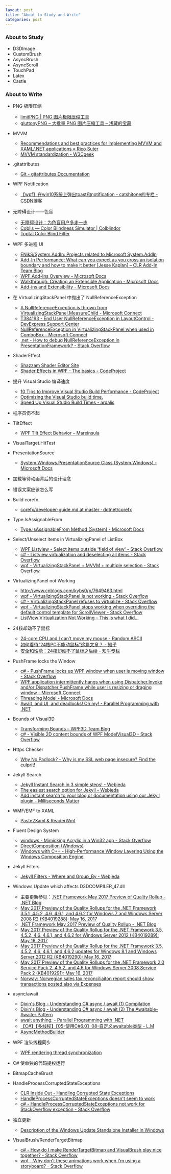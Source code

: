 ```yaml
---
layout: post
title: "About to Study and Write"
categories: post
---
```


### About to Study

- D3DImage
- CustomBrush
- AsyncBrush
- AsyncScroll
- TouchPad
- Latex
- Castle

### About to Write

- PNG 极限压缩
  - [limitPNG | PNG 图片极限压缩工具](http://nullice.com/limitPNG/)
  - [gluttonyPNG – 大批量 PNG 图片压缩工具 – 浅藏的宝藏](http://nullice.com/archives/1998)

- MVVM
  - [Recommendations and best practices for implementing MVVM and XAML/.NET applications « Rico Suter](https://blog.rsuter.com/recommendations-best-practices-implementing-mvvm-xaml-net-applications/)
  - [MVVM standardization - W3Cgeek](http://w3cgeek.com/mvvm-standardization.html)


- .gitattributes
  - [Git - gitattributes Documentation](https://git-scm.com/docs/gitattributes)

- WPF Notification
  - [【wpf】在win10系统上弹出toast和notification - catshitone的专栏 - CSDN博客](http://blog.csdn.net/catshitone/article/details/78522931)

- 无障碍设计——色盲
  - [无障碍设计：为色盲用户多走一步](https://zhuanlan.zhihu.com/p/31111004?utm_medium=social&utm_source=wechat_session)
  - [Coblis — Color Blindness Simulator | Colblindor](http://www.color-blindness.com/coblis-color-blindness-simulator/)
  - [Toptal Color Blind Filter](https://www.toptal.com/designers/colorfilter)

- WPF 多进程 UI
  - [ENikS/System.AddIn: Projects related to Microsoft System.AddIn](https://github.com/ENikS/System.AddIn)
  - [Add-In Performance: What can you expect as you cross an isolation boundary and how to make it better [Jesse Kaplan] – CLR Add-In Team Blog](https://blogs.msdn.microsoft.com/clraddins/2008/02/22/add-in-performance-what-can-you-expect-as-you-cross-an-isolation-boundary-and-how-to-make-it-better-jesse-kaplan/)
  - [WPF Add-Ins Overview - Microsoft Docs](https://docs.microsoft.com/en-us/dotnet/framework/wpf/app-development/wpf-add-ins-overview)
  - [Walkthrough: Creating an Extensible Application - Microsoft Docs](https://docs.microsoft.com/en-us/dotnet/framework/add-ins/walkthrough-create-extensible-app)
  - [Add-ins and Extensibility - Microsoft Docs](https://docs.microsoft.com/en-us/dotnet/framework/add-ins/)

- 在 VirtualizingStackPanel 中抛出了 NullReferenceException
  - [A NullReferenceException is thrown from VirtualizingStackPanel.MeasureChild - Microsoft Connect](https://connect.microsoft.com/VisualStudio/feedback/details/741583/a-nullreferenceexception-is-thrown-from-virtualizingstackpanel-measurechild)
  - [T384193 - End User NullReferenceException in LayoutControl - DevExpress Support Center](https://www.devexpress.com/Support/Center/Question/Details/T384193/end-user-nullreferenceexception-in-layoutcontrol)
  - [NullReferenceException in VirtualizingStackPanel when used in ComboBox - Microsoft Connect](https://connect.microsoft.com/VisualStudio/feedback/details/772518/nullreferenceexception-in-virtualizingstackpanel-when-used-in-combobox)
  - [.net - How to debug NullReferenceException in PresentationFramework? - Stack Overflow](https://stackoverflow.com/questions/8979060/how-to-debug-nullreferenceexception-in-presentationframework)

- ShaderEffect
  - [Shazzam Shader Editor Site](http://www.shazzam-tool.com/)
  - [Shader Effects in WPF - The basics - CodeProject](https://www.codeproject.com/Articles/994276/Shader-Effects-in-WPF-The-basics)

- 提升 Visual Studio 编译速度
  - [10 Tips to Improve Visual Studio Build Performance - CodeProject](https://www.codeproject.com/Tips/1042975/Tips-to-Improve-Visual-Studio-Build-Performance)
  - [Optimizing the Visual Studio build time.](https://www.sitefinity.com/blogs/momchil-mitev%27s-blog/2014/05/16/how-to-speed-up-the-build-of-your-solution-in-visual-studio)
  - [Speed Up Visual Studio Build Times - ardalis](https://ardalis.com/speed-up-visual-studio-build-times)

- 程序员伤不起

- TiltEffect
  - [WPF Tilt Effect Behavior – Mareinsula](https://mareinsula.wordpress.com/2011/08/04/wpf-tilt-effect-behavior/)

- VisualTarget.HitTest

- PresentationSource
  - [System.Windows.PresentationSource Class (System.Windows) - Microsoft Docs](https://docs.microsoft.com/en-us/dotnet/api/system.windows.presentationsource?view=netframework-4.7)

- 加载等待动画背后的设计理念

- 错误文案应该怎么写

- Build corefx
  - [corefx/developer-guide.md at master · dotnet/corefx](https://github.com/dotnet/corefx/blob/master/Documentation/project-docs/developer-guide.md)

- Type.IsAssignableFrom
  - [Type.IsAssignableFrom Method (System) - Microsoft Docs](https://docs.microsoft.com/zh-cn/dotnet/api/system.type.isassignablefrom?view=netframework-4.7.1)

- Select/Unselect items in VirtualizingPanel of ListBox
  - [WPF Listview - Select items outside 'field of view' - Stack Overflow](https://stackoverflow.com/questions/2809557/wpf-listview-select-items-outside-field-of-view)
  - [c# - Listview virtualization and deselecting all items - Stack Overflow](https://stackoverflow.com/questions/7429931/listview-virtualization-and-deselecting-all-items)
  - [wpf - VirtualizingStackPanel + MVVM + multiple selection - Stack Overflow](https://stackoverflow.com/questions/1273659/virtualizingstackpanel-mvvm-multiple-selection/1723224#1723224)

- VirtualizingPanel not Working
  - http://www.cnblogs.com/kybs0/p/7649463.html
  - [wpf - VirtualizingStackPanel Is not working - Stack Overflow](https://stackoverflow.com/questions/3710993/virtualizingstackpanel-is-not-working)
  - [c# - VirtualizingStackPanel refuses to virtualize - Stack Overflow](https://stackoverflow.com/questions/22405471/virtualizingstackpanel-refuses-to-virtualize)
  - [wpf - VirtualizingStackPanel stops working when overriding the default control template for ScrollViewer - Stack Overflow](https://stackoverflow.com/questions/4219768/virtualizingstackpanel-stops-working-when-overriding-the-default-control-templat)
  - [ListView Virtualization Not Working – This is what I did…](https://kupsidoo.wordpress.com/2013/08/25/listview-virtualization-not-working/)

- 24核却动不了鼠标
  - [24-core CPU and I can’t move my mouse - Random ASCII](https://randomascii.wordpress.com/2017/07/09/24-core-cpu-and-i-cant-move-my-mouse/)
  - [如何看待“24核PC不能动鼠标”这篇文章？ - 知乎](https://www.zhihu.com/question/62543187)
  - [安全和性能：24核却动不了鼠标之后续 - 知乎专栏](https://zhuanlan.zhihu.com/p/28740547)

- PushFrame locks the Window
  - [c# - PushFrame locks up WPF window when user is moving window - Stack Overflow](https://stackoverflow.com/questions/19411613/pushframe-locks-up-wpf-window-when-user-is-moving-window)
  - [WPF application intermittently hangs when using Dispatcher.Invoke and/or Dispatcher.PushFrame while user is resizing or draging window - Microsoft Connect](https://connect.microsoft.com/VisualStudio/feedback/details/807292/wpf-application-intermittently-hangs-when-using-dispatcher-invoke-and-or-dispatcher-pushframe-while-user-is-resizing-or-draging-window)
  - [Threading Model - Microsoft Docs](https://docs.microsoft.com/en-us/dotnet/framework/wpf/advanced/threading-model)
  - [Await, and UI, and deadlocks! Oh my! - Parallel Programming with .NET](https://blogs.msdn.microsoft.com/pfxteam/2011/01/13/await-and-ui-and-deadlocks-oh-my/)

- Bounds of Visual3D
  - [Transforming Bounds – WPF3D Team Blog](https://blogs.msdn.microsoft.com/wpf3d/2009/05/13/transforming-bounds/)
  - [c# - Visible 2D content bounds of WPF ModelVisual3D - Stack Overflow](https://stackoverflow.com/questions/46740152/visible-2d-content-bounds-of-wpf-modelvisual3d)

- Https Checker
  - [Why No Padlock? - Why is my SSL web page insecure? Find the culprit!](https://www.whynopadlock.com/)

- Jekyll Search
  - [Jekyll Instant Search in 3 simple steps! - Webjeda](https://blog.webjeda.com/instant-jekyll-search/)
  - [The easiest search option for Jekyll - Webjeda](https://blog.webjeda.com/jekyll-search/)
  - [Add instant search to your blog or documentation using our Jekyll plugin - Milliseconds Matter](https://blog.algolia.com/instant-search-blog-documentation-jekyll-plugin/)

- WMF/EMF to XAML
  - [Paste2Xaml & ReaderWmf](https://www.ab4d.com/paste2xaml.aspx)

- Fluent Design System
  - [windows - Mimicking Acrylic in a Win32 app - Stack Overflow](https://stackoverflow.com/questions/44000217/mimicking-acrylic-in-a-win32-app)
  - [DirectComposition (Windows)](https://msdn.microsoft.com/en-us/library/windows/desktop/hh437371%28v=vs.85%29.aspx?f=255&MSPPError=-2147217396)
  - [Windows with C++ - High-Performance Window Layering Using the Windows Composition Engine](https://msdn.microsoft.com/magazine/dn745861.aspx)

- Jekyll Filters
  - [Jekyll Filters - Where and Group_By - Webjeda](https://blog.webjeda.com/jekyll-filters/)

- Windows Update which affects D3DCOMPILER_47.dll
  - 主要更新参见：[.NET Framework May 2017 Preview of Quality Rollup - .NET Blog](https://blogs.msdn.microsoft.com/dotnet/2017/05/17/net-framework-may-2017-preview-of-quality-rollup/ )
  - [May 2017 Preview of the Quality Rollups for the .NET Framework 3.5.1, 4.5.2, 4.6, 4.6.1, and 4.6.2 for Windows 7 and Windows Server 2008 R2 (KB4019288): May 16, 2017](https://support.microsoft.com/en-us/help/4019288/may-2017-preview-of-the-quality-rollups-for-the-net-framework-3-5-1-4 )
  - [.NET Framework May 2017 Preview of Quality Rollup - .NET Blog](https://blogs.msdn.microsoft.com/dotnet/2017/05/17/net-framework-may-2017-preview-of-quality-rollup/ )
  - [May 2017 Preview of the Quality Rollup for the .NET Framework 3.5, 4.5.2, 4.6, 4.6.1, and 4.6.2 for Windows Server 2012 (KB4019289): May 16, 2017](https://support.microsoft.com/en-us/help/4019289/may-2017-preview-of-the-quality-rollup-for-the-net-framework-3-5-4-5-2 )
  - [May 2017 Preview of the Quality Rollup for the .NET Framework 3.5, 4.5.2, 4.6, 4.6.1, and 4.6.2 updates for Windows 8.1 and Windows Server 2012 R2 (KB4019290): May 16, 2017](https://support.microsoft.com/en-us/help/4019290/may-2017-preview-of-the-quality-rollup-for-the-net-framework-3-5-4-5-2 )
  - [May 2017 Preview of the Quality Rollups for the .NET Framework 2.0 Service Pack 2, 4.5.2, and 4.6 for Windows Server 2008 Service Pack 2 (KB4019291): May 16, 2017](https://support.microsoft.com/en-us/help/4019291/may-2017-preview-of-the-quality-rollups-for-the-net-framework-2-0-serv )
  - [Norway: Norwegian sales tax reconciliaiton report should show transactions posted also via Expenses](https://support.microsoft.com/en-us/help/4019543 )

- async/await
  - [Dixin's Blog - Understanding C# async / await (1) Compilation](https://weblogs.asp.net/dixin/understanding-c-sharp-async-await-1-compilation)
  - [Dixin's Blog - Understanding C# async / await (2) The Awaitable-Awaiter Pattern](https://weblogs.asp.net/dixin/understanding-c-sharp-async-await-2-awaitable-awaiter-pattern)
  - [await anything; - Parallel Programming with .NET](https://blogs.msdn.microsoft.com/pfxteam/2011/01/13/await-anything/)
  - [【C#】【多线程】【05-使用C#6.0】08-自定义awaitable类型 - L.M](http://liujiajia.me/blog/details/csharp-multi-threading-05-csharp6-08-customize-awaitable)
  - [AsyncMethodBuilder](https://referencesource.microsoft.com/#mscorlib/system/runtime/compilerservices/AsyncMethodBuilder.cs)

- WPF 渲染线程同步
  - [WPF rendering thread synchronization](http://graemehill.ca/wpf-rendering-thread-synchronization/)

- C# 使单独的代码提权运行

- BitmapCacheBrush

- HandleProcessCorruptedStateExceptions
  - [CLR Inside Out - Handling Corrupted State Exceptions](https://msdn.microsoft.com/en-us/magazine/dd419661.aspx)
  - [HandleProcessCorruptedStateExceptions doesn't seem to work](https://social.msdn.microsoft.com/Forums/vstudio/en-US/18fb14cb-33be-4af7-9bf1-dc651cdf1239/handleprocesscorruptedstateexceptions-doesnt-seem-to-work?forum=clr)
  - [c# - HandleProcessCorruptedStateExceptions not work for StackOverflow exception - Stack Overflow](https://stackoverflow.com/questions/28307214/handleprocesscorruptedstateexceptions-not-work-for-stackoverflow-exception)

- 独立更新
  - [Description of the Windows Update Standalone Installer in Windows](https://support.microsoft.com/en-us/help/934307/description-of-the-windows-update-standalone-installer-in-windows)

- VisualBrush/RenderTargetBitmap
  - [c# - How do I make RenderTargetBitmap and VisualBrush play nice together? - Stack Overflow](https://stackoverflow.com/questions/12433638/how-do-i-make-rendertargetbitmap-and-visualbrush-play-nice-together)
  - [wpf - Why don't these animations work when I'm using a storyboard? - Stack Overflow](https://stackoverflow.com/questions/2338714/why-dont-these-animations-work-when-im-using-a-storyboard)
